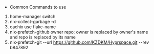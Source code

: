 * Common Commands to use
1. home-manager switch
2. nix-collect-garbage -d
3. cachix use flake-name
4. nix-prefetch-github owner repo; owner is replaced by owner's name and repo is replaced by its name
5. nix-prefetch-git --url https://github.com/KZDKM/Hyprspace.git --rev b847892

